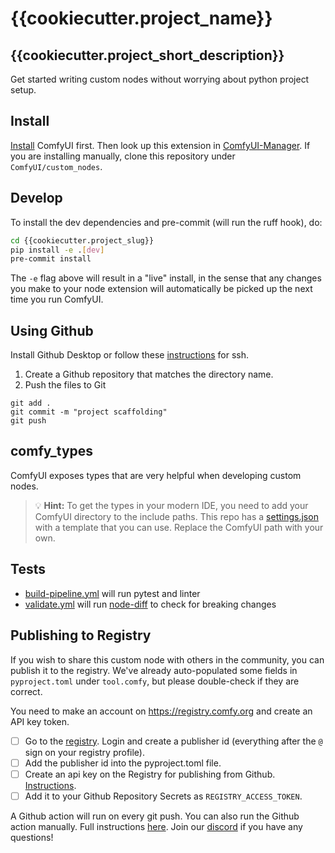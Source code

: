# {{cookiecutter.project_name}}

## {{cookiecutter.project_short_description}}

Get started writing custom nodes without worrying about python project setup.

## Install

[Install](https://docs.comfy.org/get_started) ComfyUI first. Then look up this extension in [ComfyUI-Manager](https://github.com/ltdrdata/ComfyUI-Manager). If you are installing manually, clone this repository under `ComfyUI/custom_nodes`.


## Develop

To install the dev dependencies and pre-commit (will run the ruff hook), do:

```bash
cd {{cookiecutter.project_slug}}
pip install -e .[dev]
pre-commit install
```

The `-e` flag above will result in a "live" install, in the sense that any changes you make to your node extension will automatically be picked up the next time you run ComfyUI.

## Using Github

Install Github Desktop or follow these [instructions](https://docs.github.com/en/authentication/connecting-to-github-with-ssh/generating-a-new-ssh-key-and-adding-it-to-the-ssh-agent) for ssh.

1. Create a Github repository that matches the directory name. 
2. Push the files to Git
```
git add .
git commit -m "project scaffolding"
git push
``` 

## comfy_types
ComfyUI exposes types that are very helpful when developing custom nodes. 

> 💡 **Hint:** To get the types in your modern IDE, you need to add your ComfyUI directory to the include paths. This repo has a [settings.json](.vscode/settings.json) with a template that you can use. Replace the ComfyUI path with your own.

## Tests

- [build-pipeline.yml](.github/workflows/build-pipeline.yml) will run pytest and linter
- [validate.yml](.github/workflows/validate.yml) will run [node-diff](https://github.com/Comfy-Org/node-diff) to check for breaking changes

## Publishing to Registry

If you wish to share this custom node with others in the community, you can publish it to the registry. We've already auto-populated some fields in `pyproject.toml` under `tool.comfy`, but please double-check if they are correct.

You need to make an account on https://registry.comfy.org and create an API key token.

- [ ] Go to the [registry](https://registry.comfy.org). Login and create a publisher id (everything after the `@` sign on your registry profile). 
- [ ] Add the publisher id into the pyproject.toml file.
- [ ] Create an api key on the Registry for publishing from Github. [Instructions](https://docs.comfy.org/registry/publishing#create-an-api-key-for-publishing).
- [ ] Add it to your Github Repository Secrets as `REGISTRY_ACCESS_TOKEN`.

A Github action will run on every git push. You can also run the Github action manually. Full instructions [here](https://docs.comfy.org/registry/publishing). Join our [discord](https://discord.com/invite/comfyorg) if you have any questions!

